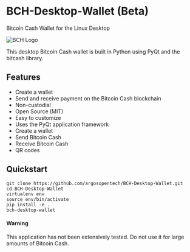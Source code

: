 # BCH-Desktop-Wallet (Beta)
Bitcoin Cash Wallet for the Linux Desktop

![BCH Logo](https://upload.wikimedia.org/wikipedia/commons/thumb/5/58/Bitcoin_Cash.png/240px-Bitcoin_Cash.png)

This desktop Bitcoin Cash wallet is built in Python using PyQt and the bitcash library.

## Features
- Create a wallet
- Send and receive payment on the Bitcoin Cash blockchain
- Non-custodial
- Open Source (MIT)
- Easy to customize
- Uses the PyQt application framework
- Create a wallet
- Send Bitcoin Cash
- Receive Bitcoin Cash
- QR codes

## Quickstart
```
git clone https://github.com/argosopentech/BCH-Desktop-Wallet.git
cd BCH-Desktop-Wallet
virtualenv env
source env/bin/activate
pip install -e .
bch-desktop-wallet
```

#### Warning
This application has not been extensively tested. Do not use it for large
amounts of Bitcoin Cash.
